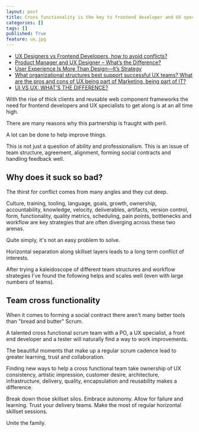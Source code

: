 ```yaml
---
layout: post
title: Cross functionality is the key to frontend developer and UX specialist collaboration.
categories: []
tags: []
published: True
feature: ux.jpg
---
```


*   [UX Designers vs Frontend Developers, how to avoid conflicts?][1]
*   [Product Manager and UX Designer – What’s the Difference?][2]
*   [User Experience Is More Than Design—It’s Strategy][3]
*   [What organizational structures best support successful UX teams? What are the pros and cons of UX being part of Marketing, being part of IT?][4]
*   [UI VS UX: WHAT’S THE DIFFERENCE?][5]

With the rise of thick clients and reusable web component frameworks the need for frontend developers and UX specialists to get along is at an all time high.

There are many reasons why this partnership is fraught with peril.

A lot can be done to help improve things.

This is not just a question of ability and professionalism. This is an issue of team structure, agreement, alignment, forming social contracts and handling feedback well.

## Why does it suck so bad?

The thirst for conflict comes from many angles and they cut deep.

Culture, training, tooling, language, goals, growth, ownership, accountability, knowledge, velocity, deliverables, artifacts, version control, form, functionality, quality metrics, scheduling, pain points, bottlenecks and workflow are key strategies that are often diverging across these two arenas.

Quite simply, it's not an easy problem to solve.

Horizontal separation along skillset layers leads to a long term conflict of interests.

After trying a kaleidoscope of different team structures and workflow strategies I've found the following helps and scales well (even with large numbers of teams).

## Team cross functionality

When it comes to forming a social contract there aren't many better tools than "bread and butter" Scrum.

A talented cross functional scrum team with a PO, a UX specialist, a front end developer and a tester will naturally find a way to work improvements.

The beautiful moments that make up a regular scrum cadence lead to greater learning, trust and collaboration.

Finding new ways to help a cross functional team take ownership of UX consistency, artistic impression, customer desire, architecture, infrastructure, delivery, quality, encapsulation and reusability makes a difference.

Break down those skillset silos. Embrace autonomy. Allow for failure and learning. Trust your delivery teams. Make the most of regular horizontal skillset sessions.

Unite the family.

 [1]: http://ux.stackexchange.com/questions/19125/ux-designers-vs-frontend-developers-how-to-avoid-conflicts
 [2]: http://studio.uxpin.com/blog/product-manager-and-ux-designer-whats-the-difference/
 [3]: http://www.uxmatters.com/mt/archives/2013/08/user-experience-is-more-than-designits-strategy.php
 [4]: https://www.quora.com/What-organizational-structures-best-support-successful-UX-teams-What-are-the-pros-and-cons-of-UX-being-part-of-Marketing-being-part-of-IT
 [5]: http://www.webdesignerdepot.com/2012/06/ui-vs-ux-whats-the-difference/